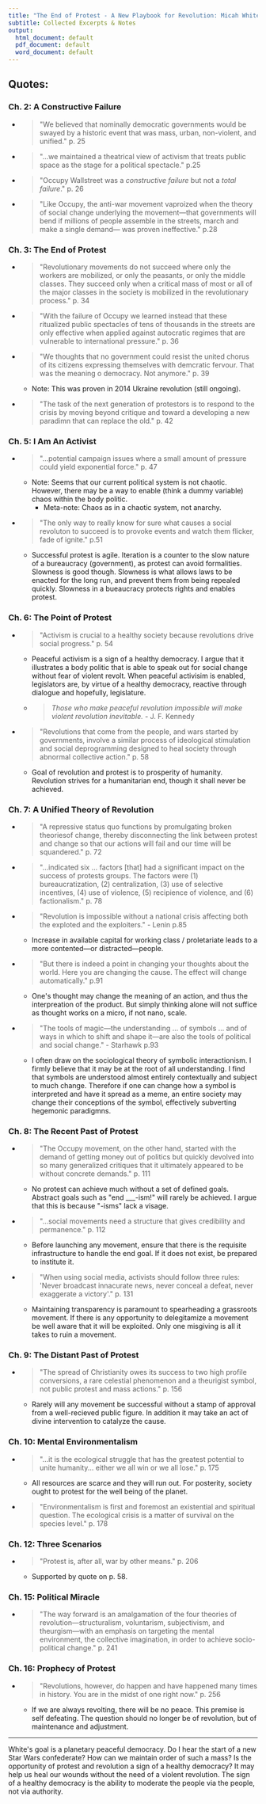 ```yaml
---
title: "The End of Protest - A New Playbook for Revolution: Micah White "
subtitle: Collected Excerpts & Notes
output:
  html_document: default
  pdf_document: default
  word_document: default
---
```

## Quotes:
### Ch. 2: A Constructive Failure
 - > "We believed that nominally democratic governments would be swayed by a historic event that was mass, urban, non-violent, and unified." p. 25
 - > "...we maintained a theatrical view of activism that treats public space as the stage for a political spectacle." p.25
 - > "Occupy Wallstreet was a *constructive failure* but not a *total failure*." p. 26
 - > "Like Occupy, the anti-war movement vaproized when the theory of social change underlying the movement—that governments will bend if millions of people assemble in the streets, march and make a single demand— was proven ineffective." p.28

### Ch. 3: The End of Protest
 - > "Revolutionary movements do not succeed where only the workers are mobilized, or only the peasants, or only the middle classes. They succeed only when a critical mass of most or all of the major classes in the society is mobilized in the revolutionary process." p. 34
 - > "With the failure of Occupy we learned instead that these ritualized public spectacles of tens of thousands in the streets are only effective when applied against autocratic regimes that are vulnerable to international pressure." p. 36
 - > "We thoughts that no government could resist the united chorus of its citizens expressing themselves with demcratic fervour. That was the meaning o democracy. Not anymore." p. 39
   - Note: This was proven in 2014 Ukraine revolution (still ongoing).
 - > "The task of the next generation of protestors is to respond to the crisis by moving beyond critique and toward a developing a new paradimn that can replace the old." p. 42

### Ch. 5: I Am An Activist
 - > "...potential campaign issues where a small amount of pressure could yield exponential force." p. 47
   - Note: Seems that our current political system is not chaotic. However, there may be a way to enable (think a dummy variable) chaos within the body politic.
     - Meta-note: Chaos as in a chaotic system, not anarchy.
  - > "The only way to really know for sure what causes a social revoluton to succeed is to provoke events and watch them flicker, fade of ignite." p.51

       - Successful protest is agile. Iteration is a counter to the slow nature of a bureaucracy (government), as protest can avoid formalities. Slowness is good though. Slowness is what allows laws to be enacted for the long run, and prevent them from being repealed quickly. Slowness in a bueaucracy protects rights and enables protest.

### Ch. 6: The Point of Protest
  - > "Activism is crucial to a healthy society because revolutions drive social progress." p. 54

      - Peaceful activism is a sign of a healthy democracy. I argue that it illustrates a body politic that is able to speak out for social change without fear of violent revolt. When peaceful activisim is enabled, legislators are, by virtue of a healthy democracy, reactive through dialogue and hopefully, legislature.
      - > *Those who make peaceful revolution impossible will make violent revolution inevitable.* - J. F. Kennedy

  - > "Revolutions that come from the people, and wars started by governments, involve a similar process of ideological stimulation and social deprogramming designed to heal society through abnormal collective action." p. 58

    - Goal of revolution and protest is to prosperity of humanity. Revolution strives for a humanitarian end, though it shall never be achieved.

### Ch. 7: A Unified Theory of Revolution
  - > "A repressive status quo functions by promulgating broken theoriesof change, thereby disconnecting the link between protest and change so that our actions will fail and our time will be squandered." p. 72
  - > "...indicated six ... factors [that] had a significant impact on the success of protests groups. The factors were (1) bureaucratization, (2) centralization, (3) use of selective incentives, (4) use of violence, (5) recipience of violence, and (6) factionalism." p. 78
  - > "Revolution is impossible without a national crisis affecting both the exploted and the exploiters." - Lenin p.85

    - Increase in available capital for working class / proletariate leads to a more contented—or distracted—people.

  - > "But there is indeed a point in changing your thoughts about the world. Here you are changing the cause. The effect will change automatically." p.91

      - One's thought may change the meaning of an action, and thus the interpreation of the product. But simply thinking alone will not suffice as thought works on a micro, if not nano, scale.

  - > "The tools of magic—the understanding ... of symbols ... and of ways in which to shift and shape it—are also the tools of political and social change." -  Starhawk p.93

    - I often draw on the sociological theory of symbolic interactionism. I firmly believe that it may be at the root of all understanding. I find that symbols are understood almost entirely contextually and subject to much change. Therefore if one can change how a symbol is interpreted and have it spread as a meme, an entire society may change their conceptions of the symbol, effectively subverting hegemonic paradigmns.

### Ch. 8: The Recent Past of Protest

  - > "The Occupy movement, on the other hand, started with the demand of getting money out of politics but quickly devolved into so many generalized critiques that it ultimately appeared to be without concrete demands." p. 111

    - No protest can achieve much without a set of defined goals. Abstract goals such as "end ___-ism!" will rarely be achieved. I argue that this is because "-isms" lack a visage.

  - > "...social movements need a structure that gives credibility and permanence." p. 112

    - Before launching any movement, ensure that there is the requisite infrastructure to handle the end goal. If it does not exist, be prepared to institute it.

  - > "When using social media, activists should follow three rules: 'Never broadcast innacurate news, never conceal a defeat, never exaggerate a victory'." p. 131

    - Maintaining transparency is paramount to spearheading a grassroots movement. If there is any opportunity to delegitamize a movement be well aware that it will be exploited. Only one misgiving is all it takes to ruin a movement.

### Ch. 9: The Distant Past of Protest
  - > "The spread of Christianity owes its success to two high profile conversions, a rare celestial phenomenon and a theurigist symbol, not public protest and mass actions." p. 156

    - Rarely will any movement be successful without a stamp of approval from a well-recieved public figure. In addition it may take an act of divine intervention to catalyze the cause.

### Ch. 10: Mental Environmentalism

  - > "...it is the ecological struggle that has the greatest potential to unite humanity... either we all win or we all lose." p. 175

    - All resources are scarce and they will run out. For posterity, society ought to protest for the well being of the planet.

  - > "Environmentalism is first and foremost an existential and spiritual question. The ecological crisis is a matter of survival on the species level." p. 178

### Ch. 12: Three Scenarios

  - > "Protest is, after all, war by other means." p. 206

    - Supported by quote on p. 58.

### Ch. 15: Political Miracle
  - > "The way forward is an amalgamation of the four theories of revolution—structuralism, voluntarism, subjectivism, and theurgism—with an emphasis on targeting the mental environment, the collective imagination, in order to achieve socio-political change." p. 241

### Ch. 16: Prophecy of Protest

  - > "Revolutions, however, do happen and have happened many times in history. You are in the midst of one right now." p. 256

    - If we are always revolting, there will be no peace. This premise is self defeating. The question should no longer be of revolution, but of maintenance and adjustment.
    
_________

White's goal is a planetary peaceful democracy. Do I hear the start of a new Star Wars confederate? How can we maintain order of such a mass? Is the opportunity of protest and revolution a sign of a healthy democracy? It may help us heal our wounds without the need of a violent revolution. The sign of a healthy democracy is the ability to moderate the people via the people, not via authority.
